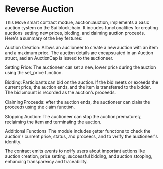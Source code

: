 # Reverse Auction

This Move smart contract module, auction::auction, implements a basic auction system on the Sui blockchain. It includes functionalities for creating auctions, setting new prices, bidding, and claiming auction proceeds. Here's a summary of the key features:

Auction Creation: Allows an auctioneer to create a new auction with an item and a maximum price. The auction details are encapsulated in an Auction struct, and an AuctionCap is issued to the auctioneer.

Setting Price: The auctioneer can set a new, lower price during the auction using the set_price function.

Bidding: Participants can bid on the auction. If the bid meets or exceeds the current price, the auction ends, and the item is transferred to the bidder. The bid amount is recorded as the auction's proceeds.

Claiming Proceeds: After the auction ends, the auctioneer can claim the proceeds using the claim function.

Stopping Auction: The auctioneer can stop the auction prematurely, reclaiming the item and terminating the auction.

Additional Functions: The module includes getter functions to check the auction's current price, status, and proceeds, and to verify the auctioneer's identity.

The contract emits events to notify users about important actions like auction creation, price setting, successful bidding, and auction stopping, enhancing transparency and traceability.
